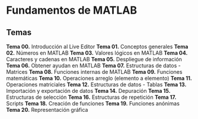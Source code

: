 # Fundamentos de MATLAB

## Temas

**Tema 00.** Introducción al Live Editor
**Tema 01.** Conceptos generales
**Tema 02.** Números en MATLAB
**Tema 03.** Valores lógicos en MATLAB
**Tema 04.** Caracteres y cadenas en MATLAB
**Tema 05.** Despliegue de información
**Tema 06.** Obtener ayudan en MATLAB
**Tema 07.** Estructuras de datos - Matrices
**Tema 08.** Funciones internas de MATLAB
**Tema 09.** Funciones matemáticas
**Tema 10.** Operaciones arreglo (elemento a elemento)
**Tema 11.** Operaciones matriciales
**Tema 12.** Estructuras de datos - Tablas
**Tema 13.** Importación y exportación de datos
**Tema 14.** Depuración
**Tema 15.** Estructuras de selección
**Tema 16.** Estructuras de repetición
**Tema 17.** Scripts
**Tema 18.** Creación de funciones
**Tema 19.** Funciones anónimas
**Tema 20.** Representación gráfica
